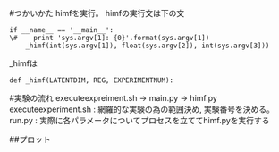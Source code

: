 #つかいかた
himfを実行。
himfの実行文は下の文

```
if __name__ == '__main__':
\#    print 'sys.argv[1]: {0}'.format(sys.argv[1])
    _himf(int(sys.argv[1]), float(sys.argv[2]), int(sys.argv[3]))
```

_himfは

```
def _himf(LATENTDIM, REG, EXPERIMENTNUM):
```

#実験の流れ
executeexpreiment.sh -> main.py -> himf.py
executeexperiment.sh : 網羅的な実験の為の範囲決め, 実験番号を決める。
run.py : 実際に各パラメータについてプロセスを立ててhimf.pyを実行する

##プロット
